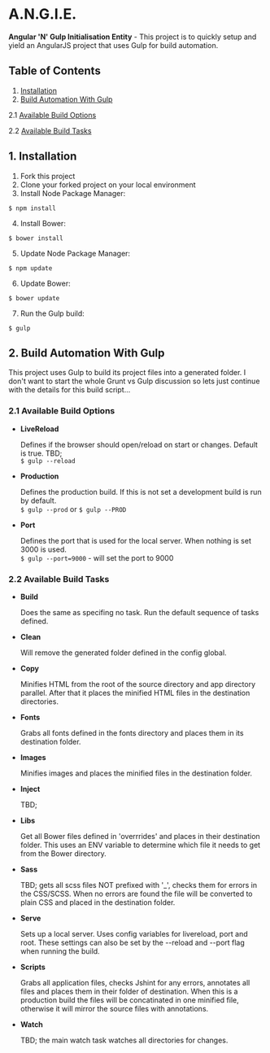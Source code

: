 # A.N.G.I.E.

**Angular 'N' Gulp Initialisation Entity** - This project is to quickly setup and yield an AngularJS project that uses Gulp for build automation.

## Table of Contents

1. [Installation](#installation)
2. [Build Automation With Gulp](#build-automation-with-gulp)

  2.1 [Available Build Options](#available-build-options)
  
  2.2 [Available Build Tasks](#available-build-tasks)

## 1. Installation

1. Fork this project
2. Clone your forked project on your local environment
3. Install Node Package Manager:

  `$ npm install`

4. Install Bower:

  `$ bower install`

5. Update Node Package Manager:
  
  `$ npm update`

6. Update Bower:
  
  `$ bower update`

7. Run the Gulp build:
  
  `$ gulp`

## 2. Build Automation With Gulp

This project uses Gulp to build its project files into a generated folder. I don't want to start the whole Grunt vs Gulp discussion so lets just continue with the details for this build script...

### 2.1 Available Build Options

+ **LiveReload**
  
  Defines if the browser should open/reload on start or changes. Default is true. TBD;
  <br />
  `$ gulp --reload`

+ **Production**
  
  Defines the production build. If this is not set a development build is run by default.
  <br />
  `$ gulp --prod` or `$ gulp --PROD`

+ **Port**
  
  Defines the port that is used for the local server. When nothing is set 3000 is used.
  <br />
  `$ gulp --port=9000` - will set the port to 9000

### 2.2 Available Build Tasks

+ **Build**
  
  Does the same as specifing no task. Run the default sequence of tasks defined.

+ **Clean**
  
  Will remove the generated folder defined in the config global.

+ **Copy**
  
  Minifies HTML from the root of the source directory and app directory parallel. After that it places the minified HTML files in the destination directories.

+ **Fonts**
  
  Grabs all fonts defined in the fonts directory and places them in its destination folder.

+ **Images**
  
  Minifies images and places the minified files in the destination folder.

+ **Inject**
  
  TBD;

+ **Libs**
  
  Get all Bower files defined in 'overrrides' and places in their destination folder. This uses an ENV variable to determine which file it needs to get from the Bower directory.

+ **Sass**
  
  TBD; gets all scss files NOT prefixed with '_', checks them for errors in the CSS/SCSS. When no errors are found the file will be converted to plain CSS and placed in the destination folder.

+ **Serve**
  
  Sets up a local server. Uses config variables for livereload, port and root. These settings can also be set by the --reload and --port flag when running the build.

+ **Scripts**
  
  Grabs all application files, checks Jshint for any errors, annotates all files and places them in their folder of destination. When this is a production build the files will be concatinated in one minified file, otherwise it will mirror the source files with annotations.

+ **Watch**
  
  TBD; the main watch task watches all directories for changes.